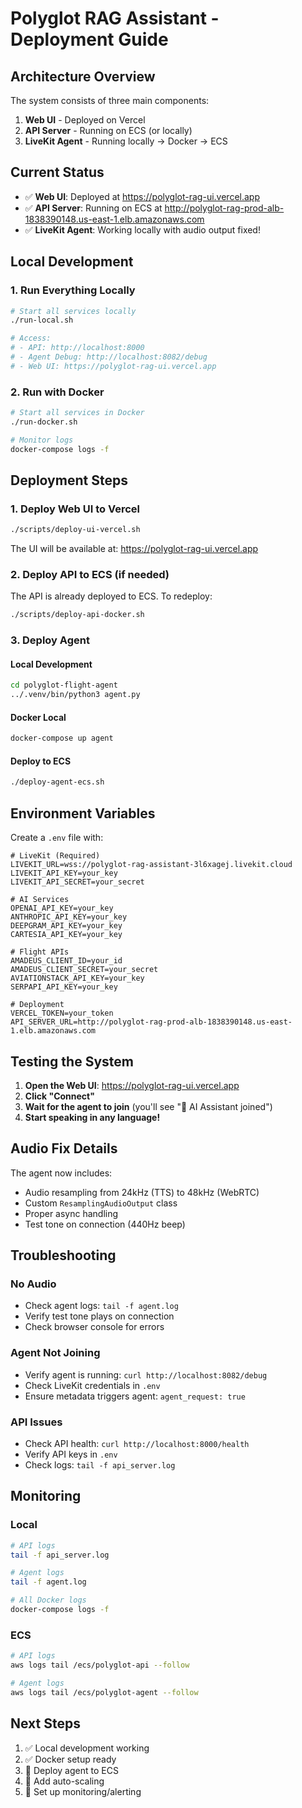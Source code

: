 # Polyglot RAG Assistant - Deployment Guide

## Architecture Overview

The system consists of three main components:
1. **Web UI** - Deployed on Vercel
2. **API Server** - Running on ECS (or locally)
3. **LiveKit Agent** - Running locally → Docker → ECS

## Current Status

- ✅ **Web UI**: Deployed at https://polyglot-rag-ui.vercel.app
- ✅ **API Server**: Running on ECS at http://polyglot-rag-prod-alb-1838390148.us-east-1.elb.amazonaws.com
- ✅ **LiveKit Agent**: Working locally with audio output fixed!

## Local Development

### 1. Run Everything Locally

```bash
# Start all services locally
./run-local.sh

# Access:
# - API: http://localhost:8000
# - Agent Debug: http://localhost:8082/debug
# - Web UI: https://polyglot-rag-ui.vercel.app
```

### 2. Run with Docker

```bash
# Start all services in Docker
./run-docker.sh

# Monitor logs
docker-compose logs -f
```

## Deployment Steps

### 1. Deploy Web UI to Vercel

```bash
./scripts/deploy-ui-vercel.sh
```

The UI will be available at: https://polyglot-rag-ui.vercel.app

### 2. Deploy API to ECS (if needed)

The API is already deployed to ECS. To redeploy:

```bash
./scripts/deploy-api-docker.sh
```

### 3. Deploy Agent

#### Local Development
```bash
cd polyglot-flight-agent
../.venv/bin/python3 agent.py
```

#### Docker Local
```bash
docker-compose up agent
```

#### Deploy to ECS
```bash
./deploy-agent-ecs.sh
```

## Environment Variables

Create a `.env` file with:

```env
# LiveKit (Required)
LIVEKIT_URL=wss://polyglot-rag-assistant-3l6xagej.livekit.cloud
LIVEKIT_API_KEY=your_key
LIVEKIT_API_SECRET=your_secret

# AI Services
OPENAI_API_KEY=your_key
ANTHROPIC_API_KEY=your_key
DEEPGRAM_API_KEY=your_key
CARTESIA_API_KEY=your_key

# Flight APIs
AMADEUS_CLIENT_ID=your_id
AMADEUS_CLIENT_SECRET=your_secret
AVIATIONSTACK_API_KEY=your_key
SERPAPI_API_KEY=your_key

# Deployment
VERCEL_TOKEN=your_token
API_SERVER_URL=http://polyglot-rag-prod-alb-1838390148.us-east-1.elb.amazonaws.com
```

## Testing the System

1. **Open the Web UI**: https://polyglot-rag-ui.vercel.app
2. **Click "Connect"**
3. **Wait for the agent to join** (you'll see "🤖 AI Assistant joined")
4. **Start speaking in any language!**

## Audio Fix Details

The agent now includes:
- Audio resampling from 24kHz (TTS) to 48kHz (WebRTC)
- Custom `ResamplingAudioOutput` class
- Proper async handling
- Test tone on connection (440Hz beep)

## Troubleshooting

### No Audio
- Check agent logs: `tail -f agent.log`
- Verify test tone plays on connection
- Check browser console for errors

### Agent Not Joining
- Verify agent is running: `curl http://localhost:8082/debug`
- Check LiveKit credentials in `.env`
- Ensure metadata triggers agent: `agent_request: true`

### API Issues
- Check API health: `curl http://localhost:8000/health`
- Verify API keys in `.env`
- Check logs: `tail -f api_server.log`

## Monitoring

### Local
```bash
# API logs
tail -f api_server.log

# Agent logs
tail -f agent.log

# All Docker logs
docker-compose logs -f
```

### ECS
```bash
# API logs
aws logs tail /ecs/polyglot-api --follow

# Agent logs
aws logs tail /ecs/polyglot-agent --follow
```

## Next Steps

1. ✅ Local development working
2. ✅ Docker setup ready
3. 🔄 Deploy agent to ECS
4. 🔄 Add auto-scaling
5. 🔄 Set up monitoring/alerting